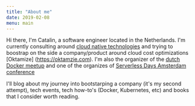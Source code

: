 ```yaml
---
title: "About me"
date: 2019-02-08
menu: main
---
```


Hi there, I'm Catalin, a software engineer located in the Netherlands. I'm currently consulting around [cloud native technologies](https://cncf.io) and trying to boostrap on the side a company/product around cloud cost optimizations [Oktamize] (https://oktamzie.com). 
I'm also the organizer of the [dutch Docker meetup](https://www.meetup.com/Docker-Randstad/) and one of the organizes of [Serverless Days Amsterdam conference](https://serverlessdays.amsterdam)

I'll blog about my journey into bootstarping a company (it's my second attempt), tech events, tech how-to's (Docker, Kubernetes, etc) and books that I consider worth reading.

